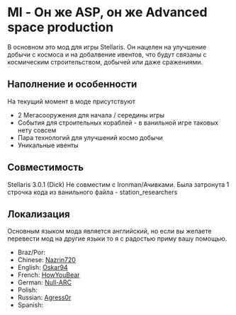 # MI - Он же ASP, он же Advanced space production
В основном это мод для игры Stellaris. Он нацелен на улучшение добычи с космоса и на добалвение ивентов, что будут связаны с космическим строительством, добычей или даже сражениями.

## Наполнение и особенности
На текущий момент в моде присутствуют
* 2 Мегасооружения для начала / середины игры
* События для строительных кораблей - в ванильной игре таковых нету совсем
* Пара технологий для улучшений космо добычи
* Уникальные ивенты

## Совместимость
Stellaris 3.0.1 (Dick)
Не совместим с Ironman/Ачивками.
Была затронута 1 строчка кода из ванильного файла - station_researchers

## Локализация
Основным языком мода является английский, но если вы желаете перевести мод на другие языки то я с радостью приму вашу помощью.

* Braz/Por: 
* Chinese: [Nazrin720](https://github.com/Nazrin720)
* English: [Oskar94](https://github.com/oskar94) 
* French: [HowYouBear](https://github.com/HowYouBear) 
* German: [Null-ARC](https://github.com/Null-ARC) 
* Polish: 
* Russian: [Agress0r](https://github.com/Agress0r)
* Spanish: 
